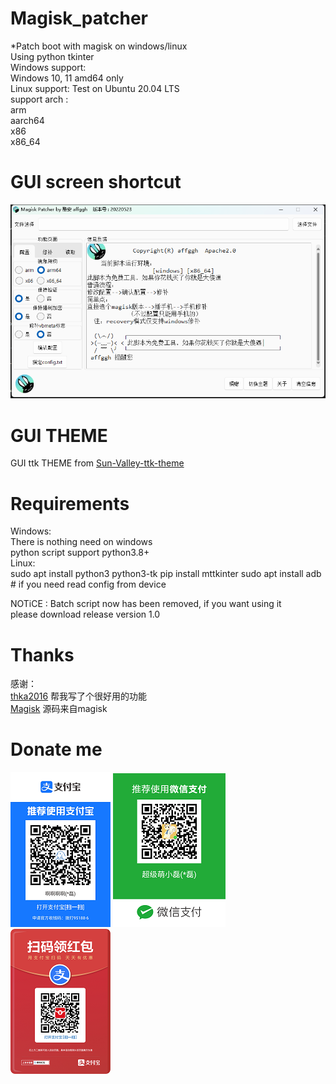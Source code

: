 # Magisk_patcher
*Patch boot with magisk on windows/linux  
Using python tkinter  
Windows support:  
    Windows 10, 11 amd64 only  
Linux support:
    Test on Ubuntu 20.04 LTS  
    support arch :  
        arm  
        aarch64  
        x86  
        x86_64  
# GUI screen shortcut
![](bin/gui.png)
# GUI THEME
GUI ttk THEME from [Sun-Valley-ttk-theme](https://github.com/rdbende/Sun-Valley-ttk-theme)
# Requirements
Windows:  
    There is nothing need on windows  
    python script support python3.8+  
Linux:  
    sudo apt install python3 python3-tk 
    pip install mttkinter
    sudo apt install adb # if you need read config from device  
  
NOTiCE : Batch script now has been removed, if you want using it   
         please download release version 1.0

# Thanks
感谢：    
    [thka2016](https://github.com/thka2016) 帮我写了个很好用的功能    
	[Magisk](https://github.com/topjohnwu/Magisk) 源码来自magisk    

# Donate me
![](bin/alipay.png)
![](bin/wechat.png)
![](bin/zfbhb.png)
